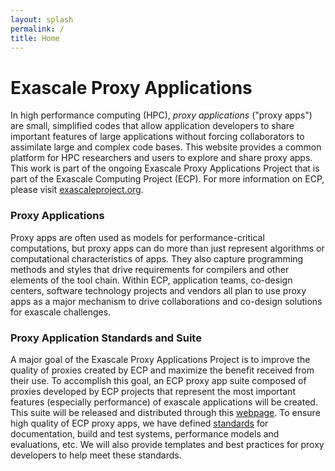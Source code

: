 ```yaml
---
layout: splash
permalink: /
title: Home
---
```


# Exascale Proxy Applications

In high performance computing (HPC), _proxy applications_ ("proxy apps") are
small, simplified codes that allow application developers to share important
features of large applications without forcing collaborators to assimilate
large and complex code bases. This website provides a common platform for HPC
researchers and users to explore and share proxy apps.  This work is part of
the ongoing Exascale Proxy Applications Project that is part of the Exascale
Computing Project (ECP).  For more information on ECP, please visit
[exascaleproject.org](http://exascaleproject.org).

### Proxy Applications

Proxy apps are often used as models for performance-critical computations, but
proxy apps can do more than just represent algorithms or computational
characteristics of apps.  They also capture programming methods and styles that
drive requirements for compilers and other elements of the tool chain. Within
ECP, application teams, co-design centers, software technology projects and
vendors all plan to use proxy apps as a major mechanism to drive collaborations
and co-design solutions for exascale challenges.

### Proxy Application Standards and Suite

A major goal of the Exascale Proxy Applications Project is to improve the
quality of proxies created by ECP and maximize the benefit received from their
use. To accomplish this goal, an ECP proxy app suite composed of proxies
developed by ECP projects that represent the most important features
(especially performance) of exascale applications will be created. This suite
will be released and distributed through this [webpage](/ecp-suite).  To ensure
high quality of ECP proxy apps, we have defined [standards](/standards) for
documentation, build and test systems, performance models and evaluations, etc.
We will also provide templates and best practices for proxy developers to help
meet these standards.
